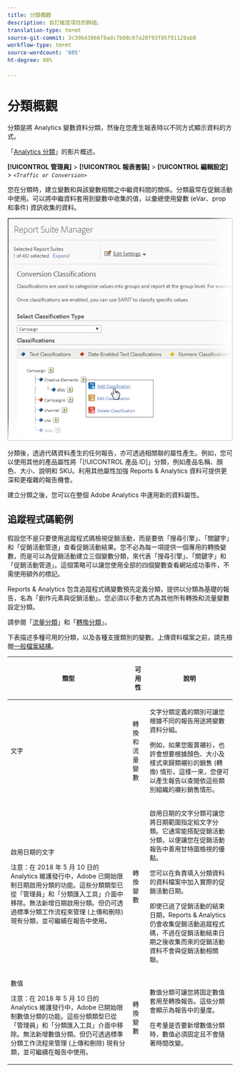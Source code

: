 ```yaml
---
title: 分類概觀
description: 自訂維度項目的群組。
translation-type: tm+mt
source-git-commit: 3c39b43866f8adc7b08c67a28f93f85f91128ab8
workflow-type: tm+mt
source-wordcount: '605'
ht-degree: 98%

---
```



# 分類概觀

分類是將 Analytics 變數資料分類，然後在您產生報表時以不同方式顯示資料的方式。

「[Analytics 分類](https://video.tv.adobe.com/v/16853/?captions=chi_hant)」的影片概述。

**[!UICONTROL 管理員]** > **[!UICONTROL 報表套裝]** > **[!UICONTROL 編輯設定]** > *`<Traffic or Conversion>`*

您在分類時，建立變數和與該變數相關之中繼資料間的關係。分類最常在促銷活動中使用。可以將中繼資料套用到變數中收集的值，以彙總使用變數 (eVar、prop 和事件) 資訊收集的資料。

![步驟資訊](assets/sub_class_create.png)

分類後，透過代碼資料產生的任何報告，亦可透過相關聯的屬性產生。例如，您可以使用其他的產品屬性將「[!UICONTROL 產品 ID]」分類，例如產品名稱、顏色、大小、說明和 SKU。利用其他屬性加強 Reports &amp; Analytics 資料可提供更深和更複雜的報告機會。

建立分類之後，您可以在整個 Adobe Analytics 中運用新的資料屬性。

## 追蹤程式碼範例

假設您不是只要使用追蹤程式碼檢視促銷活動，而是要依「搜尋引擎」、「關鍵字」和「促銷活動管道」查看促銷活動結果。您不必為每一項提供一個專用的轉換變數，而是可以為促銷活動建立三個變數分類，來代表「搜尋引擎」、「關鍵字」和「促銷活動管道」。這個策略可以讓您使用全部的四個變數查看網站成功事件，不需使用額外的標記。

Reports &amp; Analytics 包含追蹤程式碼變數預先定義分類，提供以分類為基礎的報告，名為「創作元素與促銷活動」。您必須以手動方式為其他所有轉換和流量變數設定分類。

請參閱「[流量分類](/help/admin/admin/c-traffic-variables/traffic-classifications.md)」和「[轉換分類](https://docs.adobe.com/content/help/zh-Hant/analytics/admin/admin-tools/conversion-variables/conversion-classifications.html)」。

下表描述多種可用的分類，以及各種支援類別的變數。上傳資料檔案之前，請先檢閱[一般檔案結構](/help/components/classifications/importer/c-saint-data-files.md)。

<table id="table_279728C28D9C40EE832ACC9F211B5F17"> 
 <thead> 
  <tr> 
   <th colname="col1" class="entry"> <p>類型 </p> </th> 
   <th colname="col2" class="entry"> <p>可用性 </p> </th> 
   <th colname="col3" class="entry"> <p>說明 </p> </th> 
  </tr> 
 </thead>
 <tbody> 
  <tr> 
   <td colname="col1"> <p> <span class="wintitle"> 文字</span> </p> </td> 
   <td colname="col2"> <p>轉換和流量變數 </p> </td> 
   <td colname="col3"> <p>文字分類定義的類別可讓您根據不同的報告用途將變數資料分組。 </p> <p>例如，如果您販賣襯衫，也許會想要根據顏色、大小及樣式來歸類襯衫的銷售 (轉換) 情形，這樣一來，您便可以產生報告以查閱依這些類別組織的襯衫銷售情形。 </p> </td> 
  </tr> 
  <tr> 
   <td colname="col1"> <p> <span class="wintitle"> 啟用日期的文字</span> </p> <p>注意：在 2018 年 5 月 10 日的 Analytics 維護發行中，Adobe 已開始限制日期啟用分類的功能。這些分類類型已從「管理員」和「分類匯入工具」介面中移除。無法新增日期啟用分類。但仍可透過標準分類工作流程來管理 (上傳和刪除) 現有分類，並可繼續在報告中使用。 </p> </td> 
   <td colname="col2"> <p>轉換變數 </p> </td> 
   <td colname="col3"> <p>啟用日期的文字分類可讓您將日期範圍指定給文字分類。它通常能搭配促銷活動分類，以便讓您在<span class="wintitle">促銷活動</span>報告中善用甘特圖檢視的優點。 </p> <p>您可以在負責填入分類資料的資料檔案中加入實際的促銷活動日期。 </p> <p>即使已過了促銷活動的結束日期，Reports &amp; Analytics 仍會收集促銷活動追蹤程式碼，不過在促銷活動結束日期之後收集而來的促銷活動資料不會與促銷活動相關聯。 </p> </td> 
  </tr> 
  <tr> 
   <td colname="col1"> <p> <span class="wintitle"> 數值</span> <p>注意：在 2018 年 5 月 10 日的 Analytics 維護發行中，Adobe 已開始限制數值分類的功能。這些分類類型已從「管理員」和「分類匯入工具」介面中移除。無法新增數值分類。但仍可透過標準分類工作流程來管理 (上傳和刪除) 現有分類，並可繼續在報告中使用。 </p> </p> </td> 
   <td colname="col2"> <p>轉換變數 </p> </td> 
   <td colname="col3"> <p>數值分類可讓您將固定數值套用至<span class="wintitle">轉換</span>報告。這些分類會顯示為報告中的量度。 </p> <p>在考量是否要新增<span class="wintitle">數值</span>分類時，數值必須固定且不會隨著時間改變。 </p> </td> 
  </tr> 
 </tbody> 
</table>

